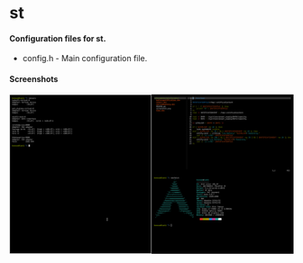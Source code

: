 # st

#### Configuration files for st.

* config.h - Main configuration file.

#### Screenshots

![st](st.png)
